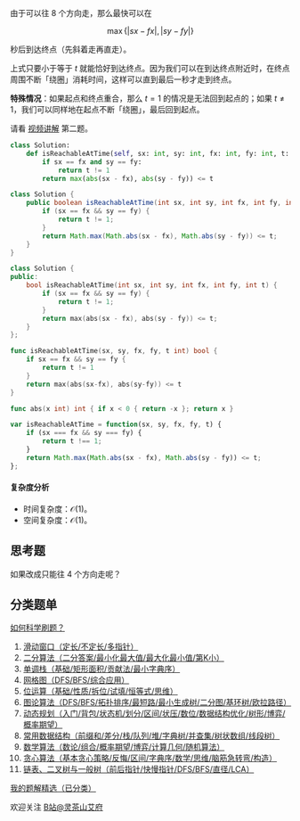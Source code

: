 由于可以往 $8$ 个方向走，那么最快可以在

$$
\max\{|sx-fx|, |sy-fy|\}
$$

秒后到达终点（先斜着走再直走）。

上式只要小于等于 $t$ 就能恰好到达终点。因为我们可以在到达终点附近时，在终点周围不断「绕圈」消耗时间，这样可以直到最后一秒才走到终点。

**特殊情况**：如果起点和终点重合，那么 $t=1$ 的情况是无法回到起点的；如果 $t\ne 1$，我们可以同样地在起点不断「绕圈」，最后回到起点。

请看 [视频讲解](https://www.bilibili.com/video/BV1U34y1N7Pe/) 第二题。

```py [sol-Python3]
class Solution:
    def isReachableAtTime(self, sx: int, sy: int, fx: int, fy: int, t: int) -> bool:
        if sx == fx and sy == fy:
            return t != 1
        return max(abs(sx - fx), abs(sy - fy)) <= t
```

```java [sol-Java]
class Solution {
    public boolean isReachableAtTime(int sx, int sy, int fx, int fy, int t) {
        if (sx == fx && sy == fy) {
            return t != 1;
        }
        return Math.max(Math.abs(sx - fx), Math.abs(sy - fy)) <= t;
    }
}
```

```cpp [sol-C++]
class Solution {
public:
    bool isReachableAtTime(int sx, int sy, int fx, int fy, int t) {
        if (sx == fx && sy == fy) {
            return t != 1;
        }
        return max(abs(sx - fx), abs(sy - fy)) <= t;
    }
};
```

```go [sol-Go]
func isReachableAtTime(sx, sy, fx, fy, t int) bool {
	if sx == fx && sy == fy {
		return t != 1
	}
	return max(abs(sx-fx), abs(sy-fy)) <= t
}

func abs(x int) int { if x < 0 { return -x }; return x }
```

```js [sol-JavaScript]
var isReachableAtTime = function(sx, sy, fx, fy, t) {
    if (sx === fx && sy === fy) {
        return t !== 1;
    }
    return Math.max(Math.abs(sx - fx), Math.abs(sy - fy)) <= t;
};
```

#### 复杂度分析

- 时间复杂度：$\mathcal{O}(1)$。
- 空间复杂度：$\mathcal{O}(1)$。

## 思考题

如果改成只能往 $4$ 个方向走呢？

## 分类题单

[如何科学刷题？](https://leetcode.cn/circle/discuss/RvFUtj/)

1. [滑动窗口（定长/不定长/多指针）](https://leetcode.cn/circle/discuss/0viNMK/)
2. [二分算法（二分答案/最小化最大值/最大化最小值/第K小）](https://leetcode.cn/circle/discuss/SqopEo/)
3. [单调栈（基础/矩形面积/贡献法/最小字典序）](https://leetcode.cn/circle/discuss/9oZFK9/)
4. [网格图（DFS/BFS/综合应用）](https://leetcode.cn/circle/discuss/YiXPXW/)
5. [位运算（基础/性质/拆位/试填/恒等式/思维）](https://leetcode.cn/circle/discuss/dHn9Vk/)
6. [图论算法（DFS/BFS/拓扑排序/最短路/最小生成树/二分图/基环树/欧拉路径）](https://leetcode.cn/circle/discuss/01LUak/)
7. [动态规划（入门/背包/状态机/划分/区间/状压/数位/数据结构优化/树形/博弈/概率期望）](https://leetcode.cn/circle/discuss/tXLS3i/)
8. [常用数据结构（前缀和/差分/栈/队列/堆/字典树/并查集/树状数组/线段树）](https://leetcode.cn/circle/discuss/mOr1u6/)
9. [数学算法（数论/组合/概率期望/博弈/计算几何/随机算法）](https://leetcode.cn/circle/discuss/IYT3ss/)
10. [贪心算法（基本贪心策略/反悔/区间/字典序/数学/思维/脑筋急转弯/构造）](https://leetcode.cn/circle/discuss/g6KTKL/)
11. [链表、二叉树与一般树（前后指针/快慢指针/DFS/BFS/直径/LCA）](https://leetcode.cn/circle/discuss/K0n2gO/)

[我的题解精选（已分类）](https://github.com/EndlessCheng/codeforces-go/blob/master/leetcode/SOLUTIONS.md)

欢迎关注 [B站@灵茶山艾府](https://space.bilibili.com/206214)
